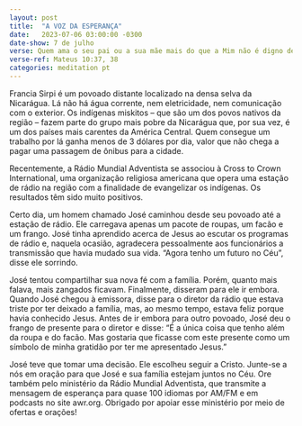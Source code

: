 ```yaml
---
layout: post
title:  "A VOZ DA ESPERANÇA"
date:   2023-07-06 03:00:00 -0300 
date-show: 7 de julho
verse: Quem ama o seu pai ou a sua mãe mais do que a Mim não é digno de Mim; quem ama o seu filho ou a sua filha mais do que a Mim não é digno de Mim; e quem não toma a sua cruz e vem após Mim não é digno de Mim.
verse-ref: Mateus 10:37, 38
categories: meditation pt
---
```


Francia Sirpi é um povoado distante localizado na densa selva da Nicarágua. Lá não há água corrente, nem eletricidade, nem comunicação com o exterior. Os indígenas miskitos – que são um dos povos nativos da região – fazem parte do grupo mais pobre da Nicarágua que, por sua vez, é um dos países mais carentes da América Central. Quem consegue um trabalho por lá ganha menos de 3 dólares por dia, valor que não chega a pagar uma passagem de ônibus para a cidade.

Recentemente, a Rádio Mundial Adventista se associou à Cross to Crown International, uma organização religiosa americana que opera uma estação de rádio na região com a finalidade de evangelizar os indígenas. Os resultados têm sido muito positivos.

Certo dia, um homem chamado José caminhou desde seu povoado até a estação de rádio. Ele carregava apenas um pacote de roupas, um facão e um frango. José tinha aprendido acerca de Jesus ao escutar os programas de rádio e, naquela ocasião, agradecera pessoalmente aos funcionários a transmissão que havia mudado sua vida. “Agora tenho um futuro no Céu”, disse ele sorrindo.

José tentou compartilhar sua nova fé com a família. Porém, quanto mais falava, mais zangados ficavam. Finalmente, disseram para ele ir embora. Quando José chegou à emissora, disse para o diretor da rádio que estava triste por ter deixado a família, mas, ao mesmo tempo, estava feliz porque havia conhecido Jesus. Antes de ir embora para outro povoado, José deu o frango de presente para o diretor e disse: “É a única coisa que tenho além da roupa e do facão. Mas gostaria que ficasse com este presente como um símbolo de minha gratidão por ter me apresentado Jesus.”

José teve que tomar uma decisão. Ele escolheu seguir a Cristo. Junte-se a nós em oração para que José e sua família estejam juntos no Céu. Ore também pelo ministério da Rádio Mundial Adventista, que transmite a mensagem de esperança para quase 100 idiomas por AM/FM e em podcasts no site awr.org. Obrigado por apoiar esse ministério por meio de ofertas e orações!
